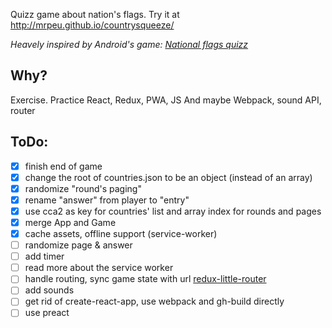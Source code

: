 Quizz game about nation's flags. Try it at http://mrpeu.github.io/countrysqueeze/

*Heavely inspired by Android's game: [National flags quizz ](https://play.google.com/store/apps/details?id=net.fractalgate.android.nationalflags)*

## Why?
Exercise. Practice React, Redux, PWA, JS
And maybe Webpack, sound API, router

## ToDo:
- [x] finish end of game
- [x] change the root of countries.json to be an object (instead of an array)
- [x] randomize "round's paging"
- [x] rename "answer" from player to "entry"
- [x] use cca2 as key for countries' list and array index for rounds and pages
- [x] merge App and Game
- [x] cache assets, offline support (service-worker)
- [ ] randomize page & answer
- [ ] add timer
- [ ] read more about the service worker
- [ ] handle routing, sync game state with url [redux-little-router](https://github.com/formidablelabs/redux-little-router)
- [ ] add sounds
- [ ] get rid of create-react-app, use webpack and gh-build directly
- [ ] use preact
